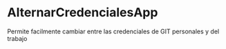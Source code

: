 # AlternarCredencialesApp

Permite facilmente cambiar entre las credenciales de GIT personales y del trabajo
